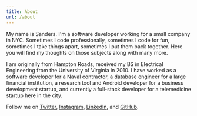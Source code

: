 ```yaml
---
title: About
url: /about
---
```

My name is Sanders. I'm a software developer working for a small company in NYC. Sometimes I code professionally, sometimes I code for fun, sometimes I take things apart, sometimes I put them back together. Here you will find my thoughts on those subjects along with many more.

I am originally from Hampton Roads, received my BS in Electrical Engineering from the University of Virginia in 2010. I have worked as a software developer for a Naval contractor, a database engineer for a large financial institution, a research tool and Android developer for a business development startup, and currently a full-stack developer for a telemedicine startup here in the city.

Follow me on <a href="http://twitter.com/srednass" target="_blank">Twitter</a>, <a href="http://instagram.com/srednass" target="_blank">Instagram</a>, <a href="http://www.linkedin.com/in/sandersdenardi" target="_blank">LinkedIn</a>, and <a href="https://github.com/sedenardi" target="_blank">GitHub</a>.
